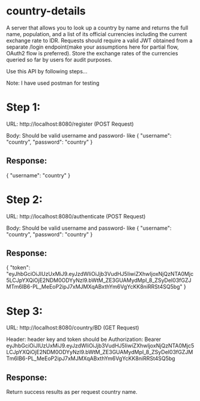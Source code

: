 # country-details

A server that allows you to look up a country by name and returns the full name,
population, and a list of its official currencies including the current exchange rate to IDR.
Requests should require a valid JWT obtained from a separate /login endpoint(make your
assumptions here for partial flow, OAuth2 flow is preferred). Store the exchange rates of the
currencies queried so far by users for audit purposes.


Use this API by following steps...

Note: I have used postman for testing

Step 1:
=======
URL: http://localhost:8080/register (POST Request)

Body: Should be valid username and password- like
{
    "username": "country",
    "password": "country"
}

Response: 
---------
{
    "username": "country"
}

Step 2:
=======
URL: http://localhost:8080/authenticate (POST Request)

Body: Should be valid username and password- like
{
    "username": "country",
    "password": "country"
}

Response:
---------
{
    "token": "eyJhbGciOiJIUzUxMiJ9.eyJzdWIiOiJjb3VudHJ5IiwiZXhwIjoxNjQzNTA0Mjc5LCJpYXQiOjE2NDM0ODYyNzl9.bWtM_ZE3GUAMydMpI_8_ZSyDeI03fGZJMTm6IB6-PL_MeEoP2ipJ7xMJMXqABxthYm6VgYcKK8niRRSt4SQ5bg"
}

Step 3: 
=======
URL: http://localhost:8080/country/BD (GET Request)

Header: header key and token should be Authorization: Bearer eyJhbGciOiJIUzUxMiJ9.eyJzdWIiOiJjb3VudHJ5IiwiZXhwIjoxNjQzNTA0Mjc5LCJpYXQiOjE2NDM0ODYyNzl9.bWtM_ZE3GUAMydMpI_8_ZSyDeI03fGZJMTm6IB6-PL_MeEoP2ipJ7xMJMXqABxthYm6VgYcKK8niRRSt4SQ5bg

Response:
---------

Return success results as per request country name.
